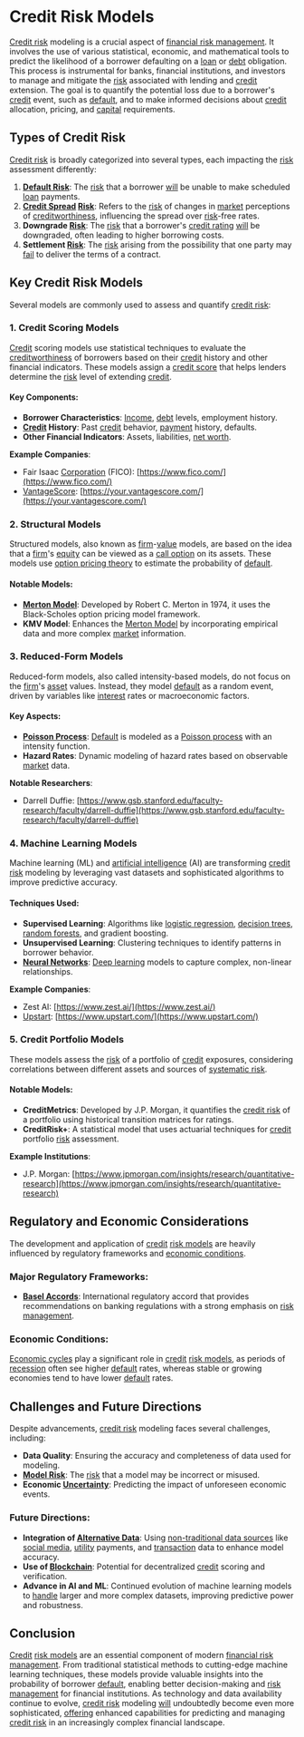 # Credit Risk Models

[Credit risk](../c/credit_risk.md) modeling is a crucial aspect of [financial risk management](../f/financial_risk_management.md). It involves the use of various statistical, economic, and mathematical tools to predict the likelihood of a borrower defaulting on a [loan](../l/loan.md) or [debt](../d/debt.md) obligation. This process is instrumental for banks, financial institutions, and investors to manage and mitigate the [risk](../r/risk.md) associated with lending and [credit](../c/credit.md) extension. The goal is to quantify the potential loss due to a borrower's [credit](../c/credit.md) event, such as [default](../d/default.md), and to make informed decisions about [credit](../c/credit.md) allocation, pricing, and [capital](../c/capital.md) requirements.

## Types of Credit Risk

[Credit risk](../c/credit_risk.md) is broadly categorized into several types, each impacting the [risk](../r/risk.md) assessment differently:
1. **[Default Risk](../d/default_risk.md)**: The [risk](../r/risk.md) that a borrower [will](../w/will.md) be unable to make scheduled [loan](../l/loan.md) payments.
2. **[Credit Spread](../c/credit_spread.md) [Risk](../r/risk.md)**: Refers to the [risk](../r/risk.md) of changes in [market](../m/market.md) perceptions of [creditworthiness](../c/creditworthiness.md), influencing the spread over [risk](../r/risk.md)-free rates.
3. **Downgrade [Risk](../r/risk.md)**: The [risk](../r/risk.md) that a borrower's [credit rating](../c/credit_rating.md) [will](../w/will.md) be downgraded, often leading to higher borrowing costs.
4. **Settlement [Risk](../r/risk.md)**: The [risk](../r/risk.md) arising from the possibility that one party may [fail](../f/fail.md) to deliver the terms of a contract.

## Key Credit Risk Models

Several models are commonly used to assess and quantify [credit risk](../c/credit_risk.md):

### 1. Credit Scoring Models

[Credit](../c/credit.md) scoring models use statistical techniques to evaluate the [creditworthiness](../c/creditworthiness.md) of borrowers based on their [credit](../c/credit.md) history and other financial indicators. These models assign a [credit score](../c/credit_score.md) that helps lenders determine the [risk](../r/risk.md) level of extending [credit](../c/credit.md).

#### Key Components:
- **Borrower Characteristics**: [Income](../i/income.md), [debt](../d/debt.md) levels, employment history.
- **[Credit](../c/credit.md) History**: Past [credit](../c/credit.md) behavior, [payment](../p/payment.md) history, defaults.
- **Other Financial Indicators**: Assets, liabilities, [net worth](../n/net_worth.md).

**Example Companies**: 
- Fair Isaac [Corporation](../c/corporation.md) (FICO): [https://www.fico.com/](https://www.fico.com/)
- [VantageScore](../v/vantagescore.md): [https://your.vantagescore.com/](https://your.vantagescore.com/)

### 2. Structural Models

Structured models, also known as [firm](../f/firm.md)-[value](../v/value.md) models, are based on the idea that a [firm](../f/firm.md)'s [equity](../e/equity.md) can be viewed as a [call option](../c/call_option.md) on its assets. These models use [option pricing theory](../o/option_pricing_theory.md) to estimate the probability of [default](../d/default.md).

#### Notable Models:
- **[Merton Model](../m/merton_model.md)**: Developed by Robert C. Merton in 1974, it uses the Black-Scholes option pricing model framework.
- **KMV Model**: Enhances the [Merton Model](../m/merton_model.md) by incorporating empirical data and more complex [market](../m/market.md) information.

### 3. Reduced-Form Models

Reduced-form models, also called intensity-based models, do not focus on the [firm](../f/firm.md)'s [asset](../a/asset.md) values. Instead, they model [default](../d/default.md) as a random event, driven by variables like [interest](../i/interest.md) rates or macroeconomic factors.

#### Key Aspects:
- **[Poisson Process](../p/poisson_process_in_trading.md)**: [Default](../d/default.md) is modeled as a [Poisson process](../p/poisson_process_in_trading.md) with an intensity function.
- **Hazard Rates**: Dynamic modeling of hazard rates based on observable [market](../m/market.md) data.

**Notable Researchers**:
- Darrell Duffie: [https://www.gsb.stanford.edu/faculty-research/faculty/darrell-duffie](https://www.gsb.stanford.edu/faculty-research/faculty/darrell-duffie)

### 4. Machine Learning Models

Machine learning (ML) and [artificial intelligence](../a/artificial_intelligence_in_trading.md) (AI) are transforming [credit risk](../c/credit_risk.md) modeling by leveraging vast datasets and sophisticated algorithms to improve predictive accuracy.

#### Techniques Used:
- **Supervised Learning**: Algorithms like [logistic regression](../l/logistic_regression_in_trading.md), [decision trees](../d/decision_trees.md), [random forests](../r/random_forests_in_trading.md), and gradient boosting.
- **Unsupervised Learning**: Clustering techniques to identify patterns in borrower behavior.
- **[Neural Networks](../n/neural_networks_in_trading.md)**: [Deep learning](../d/deep_learning.md) models to capture complex, non-linear relationships.

**Example Companies**:
- Zest AI: [https://www.zest.ai/](https://www.zest.ai/)
- [Upstart](../u/upstart.md): [https://www.upstart.com/](https://www.upstart.com/)

### 5. Credit Portfolio Models

These models assess the [risk](../r/risk.md) of a portfolio of [credit](../c/credit.md) exposures, considering correlations between different assets and sources of [systematic risk](../s/systematic_risk.md).

#### Notable Models:
- **CreditMetrics**: Developed by J.P. Morgan, it quantifies the [credit risk](../c/credit_risk.md) of a portfolio using historical transition matrices for ratings.
- **CreditRisk+**: A statistical model that uses actuarial techniques for [credit](../c/credit.md) portfolio [risk](../r/risk.md) assessment.

**Example Institutions**:
- J.P. Morgan: [https://www.jpmorgan.com/insights/research/quantitative-research](https://www.jpmorgan.com/insights/research/quantitative-research)

## Regulatory and Economic Considerations

The development and application of [credit](../c/credit.md) [risk models](../r/risk_models_in_trading.md) are heavily influenced by regulatory frameworks and [economic conditions](../e/economic_conditions.md).

### Major Regulatory Frameworks:
- **[Basel Accords](../b/basel_accords.md)**: International regulatory accord that provides recommendations on banking regulations with a strong emphasis on [risk management](../r/risk_management.md).

### Economic Conditions:
[Economic cycles](../e/economic_cycles.md) play a significant role in [credit](../c/credit.md) [risk models](../r/risk_models_in_trading.md), as periods of [recession](../r/recession.md) often see higher [default](../d/default.md) rates, whereas stable or growing economies tend to have lower [default](../d/default.md) rates.

## Challenges and Future Directions

Despite advancements, [credit risk](../c/credit_risk.md) modeling faces several challenges, including:
- **Data Quality**: Ensuring the accuracy and completeness of data used for modeling.
- **[Model Risk](../m/model_risk.md)**: The [risk](../r/risk.md) that a model may be incorrect or misused.
- **Economic [Uncertainty](../u/uncertainty_in_trading.md)**: Predicting the impact of unforeseen economic events.

### Future Directions:
- **Integration of [Alternative Data](../a/alternative_data.md)**: Using [non-traditional data sources](../n/non-traditional_data_sources.md) like [social media](../s/social_media.md), [utility](../u/utility.md) payments, and [transaction](../t/transaction.md) data to enhance model accuracy.
- **Use of [Blockchain](../b/blockchain_in_trading.md)**: Potential for decentralized [credit](../c/credit.md) scoring and verification.
- **Advance in AI and ML**: Continued evolution of machine learning models to [handle](../h/handle.md) larger and more complex datasets, improving predictive power and robustness.

## Conclusion

[Credit](../c/credit.md) [risk models](../r/risk_models_in_trading.md) are an essential component of modern [financial risk management](../f/financial_risk_management.md). From traditional statistical methods to cutting-edge machine learning techniques, these models provide valuable insights into the probability of borrower [default](../d/default.md), enabling better decision-making and [risk management](../r/risk_management.md) for financial institutions. As technology and data availability continue to evolve, [credit risk](../c/credit_risk.md) modeling [will](../w/will.md) undoubtedly become even more sophisticated, [offering](../o/offering.md) enhanced capabilities for predicting and managing [credit risk](../c/credit_risk.md) in an increasingly complex financial landscape.